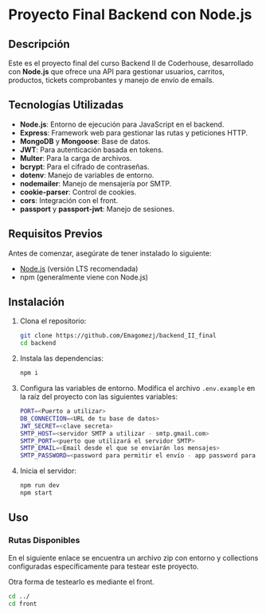 # Proyecto Final Backend con Node.js

## Descripción

Este es el proyecto final del curso Backend II de Coderhouse, desarrollado con **Node.js** que ofrece una API para gestionar usuarios, carritos, productos, tickets comprobantes y manejo de envío de emails.

## Tecnologías Utilizadas

- **Node.js**: Entorno de ejecución para JavaScript en el backend.
- **Express**: Framework web para gestionar las rutas y peticiones HTTP.
- **MongoDB** y **Mongoose**: Base de datos.
- **JWT**: Para autenticación basada en tokens.
- **Multer**: Para la carga de archivos.
- **bcrypt**: Para el cifrado de contraseñas.
- **dotenv**: Manejo de variables de entorno.
- **nodemailer**: Manejo de mensajería por SMTP.
- **cookie-parser**: Control de cookies.
- **cors**: Integración con el front.
- **passport** y **passport-jwt**: Manejo de sesiones.

## Requisitos Previos

Antes de comenzar, asegúrate de tener instalado lo siguiente:

- [Node.js](https://nodejs.org/) (versión LTS recomendada)
- npm (generalmente viene con Node.js)

## Instalación

1. Clona el repositorio:

    ```bash
    git clone https://github.com/Emagomezj/backend_II_final
    cd backend
    ```

2. Instala las dependencias:

    ```bash
    npm i
    ```

3. Configura las variables de entorno. Modifica el archivo `.env.example` en la raíz del proyecto con las siguientes variables:

    ```bash
    PORT=<Puerto a utilizar>
    DB_CONNECTION=<URL de tu base de datos>
    JWT_SECRET=<clave secreta>
    SMTP_HOST=<servidor SMTP a utilizar - smtp.gmail.com>
    SMTP_PORT=<puerto que utilizará el servidor SMTP>
    SMTP_EMAIL=<Email desde el que se enviarán los mensajes>
    SMTP_PASSWORD=<password para permitir el envío - app password para Google>
    ```

4. Inicia el servidor:

    ```bash
    npm run dev
    npm start
    ```

## Uso

### Rutas Disponibles

En el siguiente enlace se encuentra un archivo zip con entorno y collections configuradas específicamente para testear este proyecto.

Otra forma de testearlo es mediante el front.

```bash
cd ../
cd front
